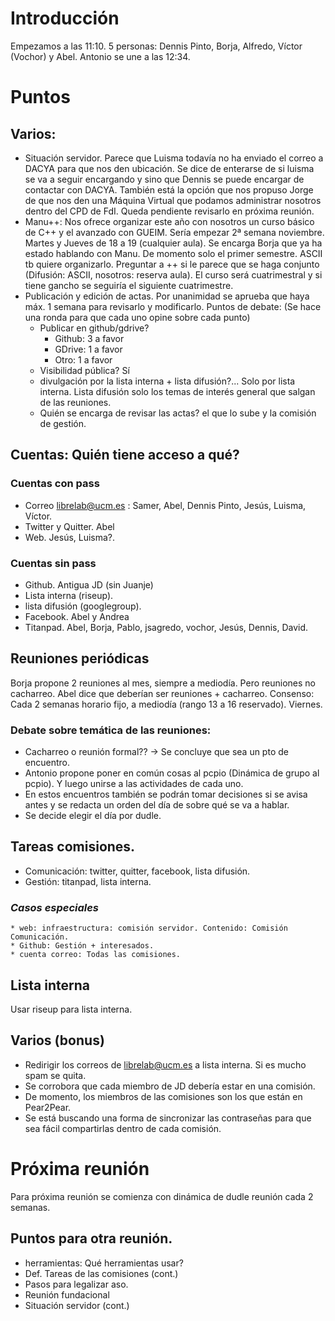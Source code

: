 # Introducción
Empezamos a las 11:10. 5 personas: Dennis Pinto, Borja, Alfredo, Víctor (Vochor) y Abel.
Antonio se une a las 12:34.

# Puntos

## Varios:
  * Situación servidor. Parece que Luisma todavía no ha enviado el correo a DACYA para que nos den ubicación. Se dice de enterarse de si luisma se va a seguir encargando y sino que Dennis se puede encargar de contactar con DACYA. También está la opción que nos propuso Jorge de que nos den una Máquina Virtual que podamos administrar nosotros dentro del CPD de FdI. Queda pendiente revisarlo en próxima reunión.
  * Manu++: Nos ofrece organizar este año con nosotros un curso básico de C++ y el avanzado con GUEIM. Sería empezar 2ª semana noviembre. Martes y Jueves de 18 a 19 (cualquier aula). Se encarga Borja que ya ha estado hablando con Manu. De momento solo el primer semestre. ASCII tb quiere organizarlo. Preguntar a ++ si le parece que se haga conjunto (Difusión: ASCII, nosotros: reserva aula). El curso será cuatrimestral y si tiene gancho se seguiría el siguiente cuatrimestre.
  * Publicación y edición de actas.
  Por unanimidad se aprueba que haya máx. 1 semana para revisarlo y modificarlo.
    Puntos de debate: (Se hace una ronda para que cada uno opine sobre cada punto)
    * Publicar en github/gdrive?
      * Github: 3 a favor
      * GDrive: 1 a favor
      * Otro: 1 a favor
    * Visibilidad pública? Sí
    * divulgación por la lista interna + lista difusión?... Solo por lista interna. Lista difusión solo los temas de interés general que salgan de las reuniones.
    * Quién se encarga de revisar las actas? el que lo sube y la comisión de gestión.

## Cuentas: Quién tiene acceso a qué?
  ### Cuentas con pass
  * Correo librelab@ucm.es : Samer, Abel, Dennis Pinto, Jesús, Luisma, Víctor.
  * Twitter y Quitter. Abel
  * Web. Jesús, Luisma?.
  
  ### Cuentas sin pass
  * Github. Antigua JD (sin Juanje)
  * Lista interna (riseup).
  * lista difusión (googlegroup).
  * Facebook. Abel y Andrea
  * Titanpad. Abel, Borja, Pablo, jsagredo, vochor, Jesús, Dennis, David.

## Reuniones periódicas
Borja propone 2 reuniones al mes, siempre a mediodía. Pero reuniones no cacharreo. Abel dice que deberían ser reuniones + cacharreo. Consenso: Cada 2 semanas horario fijo, a mediodía (rango 13 a 16 reservado). Viernes.
 ### Debate sobre temática de las reuniones:
  * Cacharreo o reunión formal?? -> Se concluye que sea un pto de encuentro.
  * Antonio propone poner en común cosas al pcpio (Dinámica de grupo al pcpio). Y luego unirse a las actividades de cada uno.
  * En estos encuentros también se podrán tomar decisiones si se avisa antes y se redacta un orden del día de sobre qué se va a hablar.
  * Se decide elegir el día por dudle.

## Tareas comisiones.
  * Comunicación: twitter, quitter, facebook, lista difusión.
  * Gestión: titanpad, lista interna.
  ### *Casos especiales*
    * web: infraestructura: comisión servidor. Contenido: Comisión Comunicación.
    * Github: Gestión + interesados.
    * cuenta correo: Todas las comisiones.
  
## Lista interna
 Usar riseup para lista interna.

## Varios (bonus)
 * Redirigir los correos de librelab@ucm.es a lista interna. Si es mucho spam se quita.
 * Se corrobora que cada miembro de JD debería estar en una comisión.
 * De momento, los miembros de las comisiones son los que están en Pear2Pear.
 * Se está buscando una forma de sincronizar las contraseñas para que sea fácil compartirlas dentro de cada comisión.
  
# Próxima reunión
Para próxima reunión se comienza con dinámica de dudle reunión cada 2 semanas.
## Puntos para otra reunión.
  * herramientas: Qué herramientas usar?
  * Def. Tareas de las comisiones (cont.)
  * Pasos para legalizar aso.
  * Reunión fundacional
  * Situación servidor (cont.)
